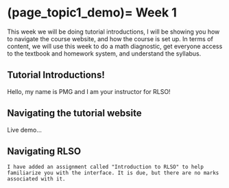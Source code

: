 (page_topic1_demo)=
Week 1
=======================

This week we will be doing tutorial introductions, I will be showing you how to navigate the course website, and how the course is set up. 
In terms of content, we will use this week to do a math diagnostic, get everyone access to the textbook and homework system, and understand the syllabus.

## Tutorial Introductions!

Hello, my name is PMG and I am your instructor for RLSO! 

## Navigating the tutorial website

Live demo...

## Navigating RLSO

```{tip}
I have added an assignment called "Introduction to RLSO" to help familiarize you with the interface. It is due, but there are no marks associated with it.
```
